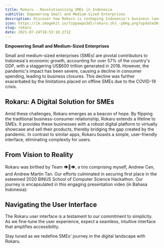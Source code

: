```yaml
---
title: Rokaru - Revolutionizing SMEs in Indonesia
subtitle: Empowering Small and Medium-Sized Enterprises
description: Discover how Rokaru is reshaping Indonesia's business landscape, empowering SMEs in the digital era.
icon: https://ik.imagekit.io/7zppawpo3dl/rokaru_zhJ_-pbKg.png?updatedAt=1627146897868
slug: rokaru
date: 2021-07-24T16:53:10.271Z
---
```


**Empowering Small and Medium-Sized Enterprises**

Small and medium-sized enterprises (SMEs) are pivotal contributors to Indonesia's economic growth, accounting for over 57% of the country's GDP, with a staggering US$600 trillion generated in 2018. However, the pandemic's impact has been severe, causing a decline in consumer spending, leading to business closures. This decline was further exacerbated by the limitations placed on offline SMEs due to the COVID-19 crisis.

## Rokaru: A Digital Solution for SMEs

Amid these challenges, Rokaru emerges as a beacon of hope. By flipping the traditional business-consumer relationship, Rokaru extends a lifeline to SMEs. It provides these businesses with a robust digital platform to virtually showcase and sell their products, thereby bridging the gap created by the pandemic. In contrast to similar apps, Rokaru boasts a simple, user-friendly interface, eliminating complexity for users.

## From Vision to Reality

Rokaru was birthed by Team 👁👄👁, a trio comprising myself, Andrew Cen, and Andrew Martin Tan. Our efforts culminated in securing <Hyperlink to="https://socs.binus.ac.id/2020/12/18/mahasiswa-mat-menjuarai-kompetisi-socs-hackathon-2020/" external>first place</Hyperlink> in the esteemed 2020 BINUS School of Computer Science Hackathon. Our journey is encapsulated in this engaging presentation video (in Bahasa Indonesia):

<YouTubePlayer id="qXvih-D7XDo"></YouTubePlayer>

## Navigating the User Interface

The Rokaru user interface is a testament to our commitment to simplicity. As we fine-tune the user experience, expect a seamless, intuitive interface that amplifies accessibility.

Stay tuned as we redefine SMEs' journey in the digital landscape with Rokaru.

<!-- Insert a screenshot/mockup of the UI here -->

